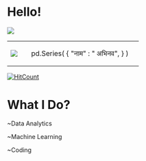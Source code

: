 # Hello!

![](https://media.giphy.com/media/SRlcbMtn4zgpWBVfrS/giphy.gif)  
<table style={{border:none}}>
<tr>
<td>
 
 ![](https://media.giphy.com/media/SRlcbMtn4zgpWBVfrS/giphy.gif) 

<td/>
<td>


  pd.Series(
            { 
             "नाम" : " अभिनव",
            }
            )

<td/>
<tr/>
<table/>


[![HitCount](http://hits.dwyl.com/abhinav237/GCP_ChallengeLabs.svg)](http://hits.dwyl.com/abhinav237/GCP_ChallengeLabs)  

# What I Do?
 <p>~Data Analytics</p>
 <p>~Machine Learning</p>
 <p>~Coding</>
